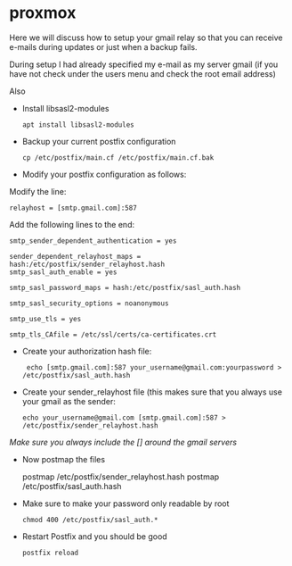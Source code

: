 # proxmox
Here we will discuss how to setup your gmail relay so that you can receive e-mails during updates or just when a backup fails.

During setup I had already specified my e-mail as my server gmail (if you have not check under the users menu and check the root email address)

Also 

* Install libsasl2-modules
 
    `apt install libsasl2-modules`

* Backup your current postfix configuration

    `cp /etc/postfix/main.cf /etc/postfix/main.cf.bak`

* Modify your postfix configuration as follows:

Modify the line:

    relayhost = [smtp.gmail.com]:587

Add the following lines to the end:

    smtp_sender_dependent_authentication = yes

    sender_dependent_relayhost_maps = hash:/etc/postfix/sender_relayhost.hash
    smtp_sasl_auth_enable = yes

    smtp_sasl_password_maps = hash:/etc/postfix/sasl_auth.hash

    smtp_sasl_security_options = noanonymous

    smtp_use_tls = yes

    smtp_tls_CAfile = /etc/ssl/certs/ca-certificates.crt

* Create your authorization hash file:
    
   ` echo [smtp.gmail.com]:587 your_username@gmail.com:yourpassword > /etc/postfix/sasl_auth.hash`

* Create your sender_relayhost file (this makes sure that you always use your gmail as the sender:

    `echo your_username@gmail.com [smtp.gmail.com]:587 > /etc/postfix/sender_relayhost.hash`

<i>Make sure you always include the [] around the gmail servers</i>

* Now postmap the files

    postmap /etc/postfix/sender_relayhost.hash
    postmap /etc/postfix/sasl_auth.hash

* Make sure to make your password only readable by root

    `chmod 400 /etc/postfix/sasl_auth.*`

* Restart Postfix and you should be good

   `postfix reload`




